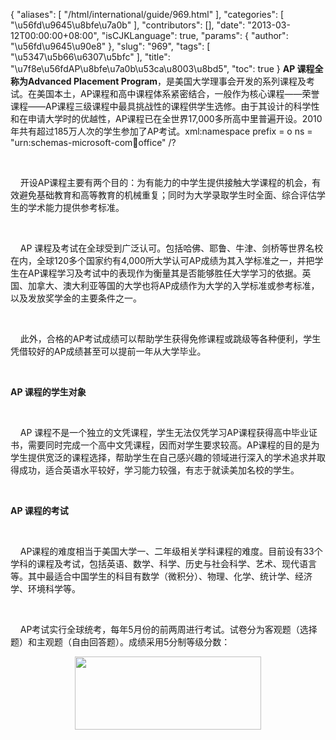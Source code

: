 {
    "aliases": [
        "/html/international/guide/969.html"
    ],
    "categories": [
        "\u56fd\u9645\u8bfe\u7a0b"
    ],
    "contributors": [],
    "date": "2013-03-12T00:00:00+08:00",
    "isCJKLanguage": true,
    "params": {
        "author": "\u56fd\u9645\u90e8"
    },
    "slug": "969",
    "tags": [
        "\u5347\u5b66\u6307\u5bfc"
    ],
    "title": "\u7f8e\u56fdAP\u8bfe\u7a0b\u53ca\u8003\u8bd5",
    "toc": true
}
**AP 课程全称为Advanced Placement Program**，是美国大学理事会开发的系列课程及考试。在美国本土，AP课程和高中课程体系紧密结合，一般作为核心课程——荣誉课程——AP课程三级课程中最具挑战性的课程供学生选修。由于其设计的科学性和在申请大学时的优越性，AP课程已在全世界17,000多所高中里普遍开设。2010年共有超过185万人次的学生参加了AP考试。xml:namespace prefix = o ns = "urn:schemas-microsoft-com:office:office" /?

 

    开设AP课程主要有两个目的：为有能力的中学生提供接触大学课程的机会，有效避免基础教育和高等教育的机械重复；同时为大学录取学生时全面、综合评估学生的学术能力提供参考标准。

 

    AP 课程及考试在全球受到广泛认可。包括哈佛、耶鲁、牛津、剑桥等世界名校在内，全球120多个国家约有4,000所大学认可AP成绩为其入学标准之一，并把学生在AP课程学习及考试中的表现作为衡量其是否能够胜任大学学习的依据。英国、加拿大、澳大利亚等国的大学也将AP成绩作为大学的入学标准或参考标准，以及发放奖学金的主要条件之一。

 

    此外，合格的AP考试成绩可以帮助学生获得免修课程或跳级等各种便利，学生凭借较好的AP成绩甚至可以提前一年从大学毕业。

 

**AP 课程的学生对象**

 

    AP 课程不是一个独立的文凭课程，学生无法仅凭学习AP课程获得高中毕业证书，需要同时完成一个高中文凭课程，因而对学生要求较高。AP课程的目的是为学生提供宽泛的课程选择，帮助学生在自己感兴趣的领域进行深入的学术追求并取得成功，适合英语水平较好，学习能力较强，有志于就读美加名校的学生。

 

**AP 课程的考试**

 

    AP课程的难度相当于美国大学一、二年级相关学科课程的难度。目前设有33个学科的课程及考试，包括英语、数学、科学、历史与社会科学、艺术、现代语言等。其中最适合中国学生的科目有数学（微积分）、物理、化学、统计学、经济学、环境科学等。

 

    AP考试实行全球统考，每年5月份的前两周进行考试。试卷分为客观题（选择题）和主观题（自由回答题）。成绩采用5分制等级分数：


<img
    src="https://cdn.tfls.online/mirror/full/d374b9bcafec008bcb870049aee3c7c9676ccfc5.jpg"
    style="display:block;margin-left:auto;margin-right:auto;"
    decoding="async"
    fetchpriority="auto"
    loading="lazy"
    height="117"
    width="298"
/>

